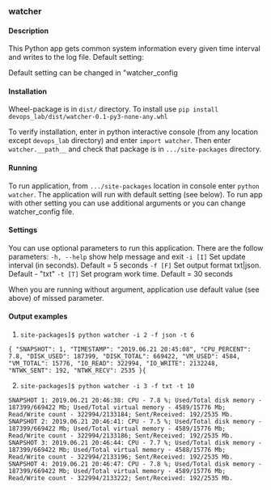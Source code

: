 ### watcher


#### Description

This Python app gets common system information every given time interval and writes to the log file. 
Default setting:

Default setting can be changed in "watcher_config


#### Installation

Wheel-package is in `dist/` directory. 
To install use
`pip install devops_lab/dist/watcher-0.1-py3-none-any.whl`

To verify installation, enter in python interactive console (from any location except `devops_lab` directory) and enter `import watcher`. Then enter `watcher.__path__` and check that package is in `.../site-packages` directory.


#### Running

To run application, from `.../site-packages` location in console enter `python watcher`. The application will run with default setting (see below). To run app with other setting you can use additional arguments or you can change watcher_config file.


#### Settings

You can use optional parameters to run this application. There are the follow parameters:
  `-h, --help`  show help message and exit
  `-i [I]`      Set update interval (in seconds). Default = 5 seconds
  `-f [F]`      Set output format txt|json. Default - "txt"
  `-t [T]`      Set program work time. Default = 30 seconds

When you are running without argument, application use default value (see above) of missed parameter.


#### Output examples

1. `site-packages]$ python watcher -i 2 -f json -t 6`

`{
    "SNAPSHOT": 1,
    "TIMESTAMP": "2019.06.21 20:45:08",
    "CPU_PERCENT": 7.8,
    "DISK_USED": 187399,
    "DISK_TOTAL": 669422,
    "VM_USED": 4584,
    "VM_TOTAL": 15776,
    "IO_READ": 322994,
    "IO_WRITE": 2132248,
    "NTWK_SENT": 192,
    "NTWK_RECV": 2535
}{`

2. `site-packages]$ python watcher -i 3 -f txt -t 10`

`SNAPSHOT 1: 2019.06.21 20:46:38: CPU - 7.8 %; Used/Total disk memory - 187399/669422 Mb; Used/Total virtual memory - 4589/15776 Mb; Read/Write count - 322994/2133184; Sent/Received: 192/2535 Mb.
SNAPSHOT 2: 2019.06.21 20:46:41: CPU - 7.5 %; Used/Total disk memory - 187399/669422 Mb; Used/Total virtual memory - 4589/15776 Mb; Read/Write count - 322994/2133186; Sent/Received: 192/2535 Mb.
SNAPSHOT 3: 2019.06.21 20:46:44: CPU - 7.7 %; Used/Total disk memory - 187399/669422 Mb; Used/Total virtual memory - 4588/15776 Mb; Read/Write count - 322994/2133196; Sent/Received: 192/2535 Mb.
SNAPSHOT 4: 2019.06.21 20:46:47: CPU - 7.8 %; Used/Total disk memory - 187399/669422 Mb; Used/Total virtual memory - 4589/15776 Mb; Read/Write count - 322994/2133222; Sent/Received: 192/2535 Mb.
`
